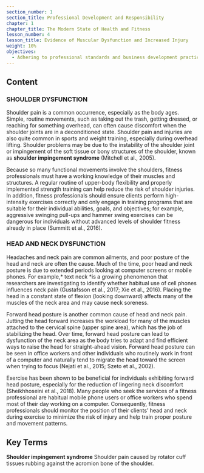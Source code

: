 ```yaml
---
section_number: 1
section_title: Professional Development and Responsibility
chapter: 1
chapter_title: The Modern State of Health and Fitness
lesson_number: 4
lesson_title: Evidence of Muscular Dysfunction and Increased Injury
weight: 10%
objectives:
  - Adhering to professional standards and business development practices.
---
```


## Content
### SHOULDER DYSFUNCTION

Shoulder pain is a common occurrence, especially as the body ages. Simple, routine movements, such as taking out the trash, getting dressed, or reaching for something overhead, can often cause discomfort when the shoulder joints are in a deconditioned state. Shoulder pain and injuries are also quite common in sports and weight training, especially during overhead lifting. Shoulder problems may be due to the instability of the shoulder joint or impingement of the soft tissue or bony structures of the shoulder, known as **shoulder impingement syndrome** (Mitchell et al., 2005).

Because so many functional movements involve the shoulders, fitness professionals must have a working knowledge of their muscles and structures. A regular routine of upper-body flexibility and properly implemented strength training can help reduce the risk of shoulder injuries. In addition, fitness professionals should ensure clients perform high-intensity exercises correctly and only engage in training programs that are suitable for their individual abilities, goals, and objectives; for example, aggressive swinging pull-ups and hammer swing exercises can be dangerous for individuals without advanced levels of shoulder fitness already in place (Summitt et al., 2016).

### HEAD AND NECK DYSFUNCTION

Headaches and neck pain are common ailments, and poor posture of the head and neck are often the cause. Much of the time, poor head and neck posture is due to extended periods looking at computer screens or mobile phones. For example,* text neck *is a growing phenomenon that researchers are investigating to identify whether habitual use of cell phones influences neck pain (Gustafsson et al., 2017; Xie et al., 2016). Placing the head in a constant state of flexion (looking downward) affects many of the muscles of the neck area and may cause neck soreness.

Forward head posture is another common cause of head and neck pain. Jutting the head forward increases the workload for many of the muscles attached to the cervical spine (upper spine area), which has the job of stabilizing the head. Over time, forward head posture can lead to dysfunction of the neck area as the body tries to adapt and find efficient ways to raise the head for straight-ahead vision. Forward head posture can be seen in office workers and other individuals who routinely work in front of a computer and naturally tend to migrate the head toward the screen when trying to focus (Nejati et al., 2015; Szeto et al., 2002).

Exercise has been shown to be beneficial for individuals exhibiting forward head posture, especially for the reduction of lingering neck discomfort (Sheikhhoseini et al., 2018). Many people who seek the services of a fitness professional are habitual mobile phone users or office workers who spend most of their day working on a computer. Consequently, fitness professionals should monitor the position of their clients’ head and neck during exercise to minimize the risk of injury and help train proper posture and movement patterns.

## Key Terms

**Shoulder impingement syndrome**
Shoulder pain caused by rotator cuff tissues rubbing against the acromion bone of the shoulder.
